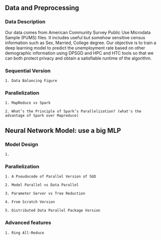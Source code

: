 ## Data and Preprocessing

### Data Description
Our data comes from American Community Survey Public Use Microdata Sample (PUMS) files. It includes useful but somehow sensitive census information such as Sex, Married, College degree. Our objective is to train a deep learning model to predict the unemployment rate based on other demographic information using DPSGD and HPC and HTC tools so that we can both protect privacy and obtain a satisfiable runtime of the algorithm.


### Sequential Version
    1. Data Balancing Figure

### Parallelization 
    1. MapReduce vs Spark
    
    2. What’s the Principle of Spark’s Parallelization? (what's the advantage of Spark over Mapreduce)

## Neural Network Model: use a big MLP

### Model Design
    1. 

### Parallelization 
    1. A Pseudocode of Parallel Version of SGD
    
    2. Model Parallel vs Data Parallel
    
    3. Parameter Server vs Tree Reduction
    
    4. From Scratch Version
    
    5. Distributed Data Parallel Package Version 

### Advanced features
    1. Ring All-Reduce

